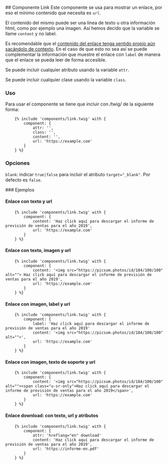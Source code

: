 ## Componente Link
Este componente se usa para mostrar un enlace, por eso el mínimo contenido que necesita es `url`.

El contenido del mismo puede ser una línea de texto u otra información html, como por ejemplo una imagen. Así hemos decido que la variable se llame `content` y no label.

Es recomendable que el [contenido del enlace tenga sentido propio aún sacándolo de contexto](https://www.un.org/en/webaccessibility/navigation.shtml#Links). En el caso de que esto no sea así se puede complementar la información que muestre el enlace con `label` de manera que el enlace se pueda leer de forma accesible.

Se puede incluir cualquier atributo usando la variable `attr`.

Se puede incluir cualquier clase usando la variable `class`.

### Uso
Para usar el componente se tiene que incluir con /twig/ de la siguiente forma:
```
    {% include 'components/link.twig' with {
        component: {
            attr: '',
            class: '',
            content: '',
            url: 'https://example.com'
        }
    } %}
```

### Opciones
`blank`: indicar `true|false` para incluir el atributo `target="_blank"`. Por defecto es `false`.

### Ejemplos
#### Enlace con texto y url
```
    {% include 'components/link.twig' with {
        component: {
            content: 'Haz click aquí para descargar el informe de previsión de ventas para el año 2019',
            url: 'https://example.com'
        }
    } %}
```

#### Enlace con texto, imagen y url
```
    {% include 'components/link.twig' with {
        component: {
            content: '<img src="https://picsum.photos/id/184/100/100" alt=""> Haz click aquí para descargar el informe de previsión de ventas para el año 2019',
            url: 'https://example.com'
        }
    } %}
```

#### Enlace con imagen, label y url
```
    {% include 'components/link.twig' with {
        component: {
            label: 'Haz click aquí para descargar el informe de previsión de ventas para el año 2019'
            content: '<img src="https://picsum.photos/id/184/100/100" alt="">',
            url: 'https://example.com'
        }
    } %}
```

#### Enlace con imagen, texto de soporte y url
```
    {% include 'components/link.twig' with {
        component: {
            content: '<img src="https://picsum.photos/id/184/100/100" alt=""><span class="u-sr-only">Haz click aquí para descargar el informe de previsión de ventas para el año 2019</span>',
            url: 'https://example.com'
        }
    } %}
```

#### Enlace download: con texto, url y atributos
```
    {% include 'components/link.twig' with {
        component: {
            attr: 'hreflang="en" download'
            content: 'Haz click aquí para descargar el informe de previsión de ventas para el año 2019',
            url: 'https://informe-en.pdf'
        }
    } %}
```
